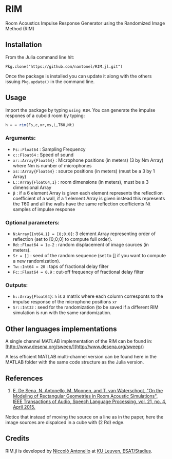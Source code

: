 # RIM

Room Acoustics Impulse Response Generator using the Randomized Image Method (RIM)


## Installation

From the Julia command line hit:

```
Pkg.clone("https://github.com/nantonel/RIM.jl.git")
```

Once the package is installed you can update it along with the others issuing `Pkg.update()` in the command line.


## Usage 

Import the package by typing `using RIM`. You can generate the impulse respones of a cuboid room by typing: 
```julia
h = = rim(Fs,c,xr,xs,L,T60,Nt)
```

### Arguments: 

* `Fs::Float64`         : Sampling Frequency 
* `c::Float64`          : Speed of sound
* `xr::Array{Float64}`  : Microphone positions (in meters) (3 by Nm Array) where Nm is number of microphones
* `xs::Array{Float64}`  : source positions (in meters) (must be a 3 by 1 Array)
* `L::Array{Float64,1}` : room dimensions  (in meters), must be a 3 dimensional Array
* `β`                   : if a 6 element Array is given each element 
                          represents the reflectlion coefficient of a wall, 
                          if a 1 element Array is given instead this represents 
                          the T60 and all the walls have the same reflection coefficients 
                          Nt samples of impulse response


### Optional parameters:

* `N:Array{Int64,1} = [0;0;0]`: 3 element Array representing order of reflection 
                                (set to [0;0;0] to compute full order).
* `Rd::Float64 = 1e-2`        : random displacement of image sources (in meters).
* `Sr = []`                   : seed of the random sequence (set to [] if you want to compute a new randomization). 
* `Tw::Int64 = 20`            : taps of fractional delay filter
* `Fc::Float64 = 0.9`         : cut-off frequency of fractional delay filter


### Outputs: 
* `h::Array{Float64}`: `h` is a matrix where each column 
		       corresponts to the impulse response of 
		       the microphone positions `xr`
* `Sr::Int32`        : seed for the randomization (to be saved if a different RIM simulation is run with the same randomization. 



## Other languages implementations

A single channel MATLAB implementation of the RIM can be found in:
[http://www.desena.org/sweep/](http://www.desena.org/sweep/)

A less efficient MATLAB multi-channel version can be found here in the MATLAB folder with the same code structure as the Julia version.


## References

1. [E. De Sena, N. Antonello, M. Moonen, and T. van Waterschoot, "On the Modeling of
Rectangular Geometries in Room Acoustic Simulations", IEEE Transactions of Audio, Speech
Language Processing, vol. 21, no. 4, April 2015.](http://ieeexplore.ieee.org/xpl/articleDetails.jsp?arnumber=7045580)


Notice that instead of moving the source on a line as in the paper, here the image sources are dispalced in a cube with (2 Rd) edge.


## Credits

RIM.jl is developed by [Niccolò Antonello](http://homes.esat.kuleuven.be/~nantonel/) at [KU Leuven, ESAT/Stadius](https://www.esat.kuleuven.be/stadius/).
